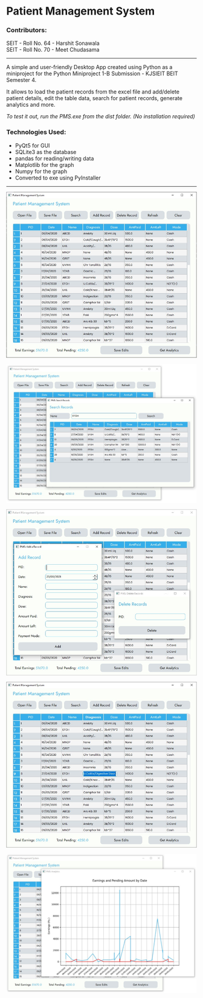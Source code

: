 # Patient Management System #

### Contributors: ###
SEIT - Roll No. 64 - Harshit Sonawala  
SEIT - Roll No. 70 - Meet Chudasama  

- - - -

A simple and user-friendly Desktop App created using Python as a miniproject for the Python Miniproject 1-B Submission - KJSIEIT BEIT Semester 4.  

It allows to load the patient records from the excel file and add/delete patient details, edit the table data, search for patient records, generate analytics and more.  

_To test it out, run the PMS.exe from the dist folder. (No installation required)_  

### Technologies Used: ###
* PyQt5 for GUI
* SQLite3 as the database
* pandas for reading/writing data
* Matplotlib for the graph
* Numpy for the graph
* Converted to exe using PyInstaller

- - - -

![screenshot1](https://github.com/Harshit-Sonawala/Patient_Management_System/blob/master/screenshots/ss1.jpg)  

![screenshot2](https://github.com/Harshit-Sonawala/Patient_Management_System/blob/master/screenshots/ss2.jpg)  

![screenshot3](https://github.com/Harshit-Sonawala/Patient_Management_System/blob/master/screenshots/ss3.jpg)  

![screenshot4](https://github.com/Harshit-Sonawala/Patient_Management_System/blob/master/screenshots/ss4.jpg)  

![screenshot5](https://github.com/Harshit-Sonawala/Patient_Management_System/blob/master/screenshots/ss5.jpg)  